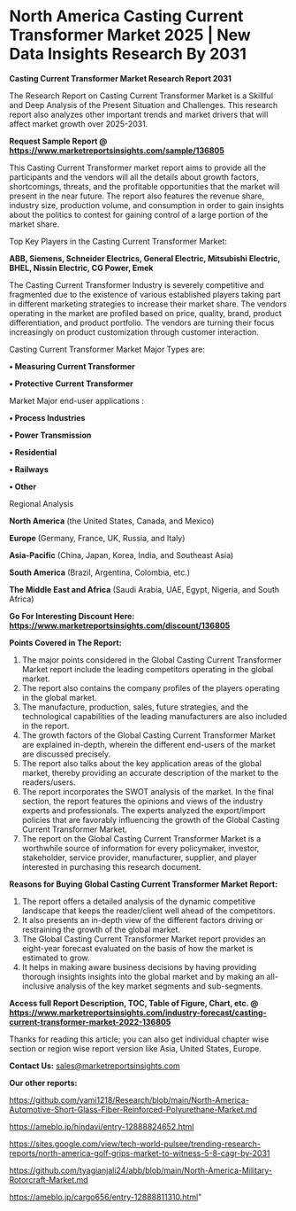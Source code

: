  # North America Casting Current Transformer Market 2025 | New Data Insights Research By 2031

<strong>Casting Current Transformer Market Research Report 2031</strong>

The Research Report on Casting Current Transformer Market is a Skillful and Deep Analysis of the Present Situation and Challenges. This research report also analyzes other important trends and market drivers that will affect market growth over 2025-2031.

<strong>Request Sample Report @ <a href=https://www.marketreportsinsights.com/sample/136805>https://www.marketreportsinsights.com/sample/136805</a></strong>

This Casting Current Transformer market report aims to provide all the participants and the vendors will all the details about growth factors, shortcomings, threats, and the profitable opportunities that the market will present in the near future. The report also features the revenue share, industry size, production volume, and consumption in order to gain insights about the politics to contest for gaining control of a large portion of the market share.

Top Key Players in the Casting Current Transformer Market:

<strong>ABB, Siemens, Schneider Electrics, General Electric, Mitsubishi Electric, BHEL, Nissin Electric, CG Power, Emek</strong>

The Casting Current Transformer Industry is severely competitive and fragmented due to the existence of various established players taking part in different marketing strategies to increase their market share. The vendors operating in the market are profiled based on price, quality, brand, product differentiation, and product portfolio. The vendors are turning their focus increasingly on product customization through customer interaction.

Casting Current Transformer Market Major Types are:

<strong>• Measuring Current Transformer

• Protective Current Transformer</strong>

Market Major end-user applications :

<strong>• Process Industries

• Power Transmission

• Residential

• Railways

• Other</strong>

Regional Analysis

</u><strong><b>North America</b></strong> (the United States, Canada, and Mexico)

<strong><b>Europe </b></strong>(Germany, France, UK, Russia, and Italy)

<strong><b>Asia-Pacific</b></strong> (China, Japan, Korea, India, and Southeast Asia)

<strong><b>South America</b></strong> (Brazil, Argentina, Colombia, etc.)

<strong><b>The Middle East and Africa</b></strong> (Saudi Arabia, UAE, Egypt, Nigeria, and South Africa)

<strong>Go For Interesting Discount Here: <a href=https://www.marketreportsinsights.com/discount/136805>https://www.marketreportsinsights.com/discount/136805</a></strong>

<strong>Points Covered in The Report:</strong>
<ol>
  <li>The major points considered in the Global Casting Current Transformer Market report include the leading competitors operating in the global market.</li>
  <li>The report also contains the company profiles of the players operating in the global market.</li>
  <li>The manufacture, production, sales, future strategies, and the technological capabilities of the leading manufacturers are also included in the report.</li>
  <li>The growth factors of the Global Casting Current Transformer Market are explained in-depth, wherein the different end-users of the market are discussed precisely.</li>
  <li>The report also talks about the key application areas of the global market, thereby providing an accurate description of the market to the readers/users.</li>
  <li>The report incorporates the SWOT analysis of the market. In the final section, the report features the opinions and views of the industry experts and professionals. The experts analyzed the export/import policies that are favorably influencing the growth of the Global Casting Current Transformer Market.</li>
  <li>The report on the Global Casting Current Transformer Market is a worthwhile source of information for every policymaker, investor, stakeholder, service provider, manufacturer, supplier, and player interested in purchasing this research document.</li>
</ol>
<strong>Reasons for Buying Global Casting Current Transformer Market Report:</strong>

<ol>
  <li>The report offers a detailed analysis of the dynamic competitive landscape that keeps the reader/client well ahead of the competitors.</li>
  <li>It also presents an in-depth view of the different factors driving or restraining the growth of the global market.</li>
  <li>The Global Casting Current Transformer Market report provides an eight-year forecast evaluated on the basis of how the market is estimated to grow.</li>
  <li>It helps in making aware business decisions by having providing thorough insights insights into the global market and by making an all-inclusive analysis of the key market segments and sub-segments.</li>
</ol>
<strong>Access full Report Description, TOC, Table of Figure, Chart, etc. @ <a href=https://www.marketreportsinsights.com/industry-forecast/casting-current-transformer-market-2022-136805>https://www.marketreportsinsights.com/industry-forecast/casting-current-transformer-market-2022-136805</a></strong>


Thanks for reading this article; you can also get individual chapter wise section or region wise report version like Asia, United States, Europe.

<strong>Contact Us:</strong>
sales@marketreportsinsights.com

<strong>Our other reports:</strong>

<a href=https://github.com/yami1218/Research/blob/main/North-America-Automotive-Short-Glass-Fiber-Reinforced-Polyurethane-Market.md>https://github.com/yami1218/Research/blob/main/North-America-Automotive-Short-Glass-Fiber-Reinforced-Polyurethane-Market.md</a>

<a href=https://ameblo.jp/hindavi/entry-12888824652.html>https://ameblo.jp/hindavi/entry-12888824652.html</a>

<a href=https://sites.google.com/view/tech-world-pulsee/trending-research-reports/north-america-golf-grips-market-to-witness-5-8-cagr-by-2031>https://sites.google.com/view/tech-world-pulsee/trending-research-reports/north-america-golf-grips-market-to-witness-5-8-cagr-by-2031</a>

<a href=https://github.com/tyagianjali24/abb/blob/main/North-America-Military-Rotorcraft-Market.md>https://github.com/tyagianjali24/abb/blob/main/North-America-Military-Rotorcraft-Market.md</a>

<a href=https://ameblo.jp/cargo656/entry-12888811310.html>https://ameblo.jp/cargo656/entry-12888811310.html</a>"
